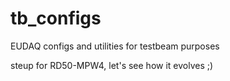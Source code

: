 # tb_configs
EUDAQ configs and utilities for testbeam purposes

steup for RD50-MPW4, let's see how it evolves ;)
